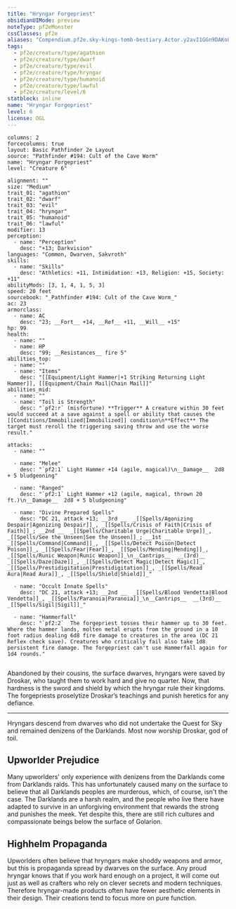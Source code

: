 ```yaml
---
title: "Hryngar Forgepriest"
obsidianUIMode: preview
noteType: pf2eMonster
cssClasses: pf2e
aliases: "Compendium.pf2e.sky-kings-tomb-bestiary.Actor.y2avI1GGn9DAKo86" 
tags:
  - pf2e/creature/type/agathion
  - pf2e/creature/type/dwarf
  - pf2e/creature/type/evil
  - pf2e/creature/type/hryngar
  - pf2e/creature/type/humanoid
  - pf2e/creature/type/lawful
  - pf2e/creature/level/6
statblock: inline
name: "Hryngar Forgepriest"
level: 6
license: OGL
---
```


```statblock
columns: 2
forcecolumns: true
layout: Basic Pathfinder 2e Layout
source: "Pathfinder #194: Cult of the Cave Worm"
name: "Hryngar Forgepriest"
level: "Creature 6"

alignment: ""
size: "Medium"
trait_01: "agathion"
trait_02: "dwarf"
trait_03: "evil"
trait_04: "hryngar"
trait_05: "humanoid"
trait_06: "lawful"
modifier: 13
perception:
  - name: "Perception"
    desc: "+13; Darkvision"
languages: "Common, Dwarven, Sakvroth"
skills:
  - name: "Skills"
    desc: "Athletics: +11, Intimidation: +13, Religion: +15, Society: +11"
abilityMods: [3, 1, 4, 1, 5, 3]
speed: 20 feet
sourcebook: "_Pathfinder #194: Cult of the Cave Worm_"
ac: 23
armorclass:
  - name: AC
    desc: "23; __Fort__ +14, __Ref__ +11, __Will__ +15"
hp: 99
health:
  - name: ""
  - name: HP
    desc: "99; __Resistances__ fire 5"
abilities_top:
  - name: ""
  - name: "Items"
    desc: "[[Equipment/Light Hammer|+1 Striking Returning Light Hammer]], [[Equipment/Chain Mail|Chain Mail]]"
abilities_mid:
  - name: ""
  - name: "Toil is Strength"
    desc: "`pf2:r` (misfortune) **Trigger** A creature within 30 feet would succeed at a save against a spell or ability that causes the [[Conditions/Immobilized|Immobilized]] condition\n**Effect** The target must reroll the triggering saving throw and use the worse result."

attacks:
  - name: ""

  - name: "Melee"
    desc: "`pf2:1` Light Hammer +14 (agile, magical)\n__Damage__  2d8 + 5 bludgeoning"

  - name: "Ranged"
    desc: "`pf2:1` Light Hammer +12 (agile, magical, thrown 20 ft.)\n__Damage__  2d8 + 5 bludgeoning"

  - name: "Divine Prepared Spells"
    desc: "DC 21, attack +13; __3rd __  _[[Spells/Agonizing Despair|Agonizing Despair]]_, _[[Spells/Crisis of Faith|Crisis of Faith]]_; __2nd __  _[[Spells/Charitable Urge|Charitable Urge]]_, _[[Spells/See the Unseen|See the Unseen]]_; __1st __  _[[Spells/Command|Command]]_, _[[Spells/Detect Poison|Detect Poison]]_, _[[Spells/Fear|Fear]]_, _[[Spells/Mending|Mending]]_, _[[Spells/Runic Weapon|Runic Weapon]]_\n__Cantrips__  __(3rd)__ _[[Spells/Daze|Daze]]_, _[[Spells/Detect Magic|Detect Magic]]_, _[[Spells/Prestidigitation|Prestidigitation]]_, _[[Spells/Read Aura|Read Aura]]_, _[[Spells/Shield|Shield]]_"

  - name: "Occult Innate Spells"
    desc: "DC 21, attack +13; __2nd __  _[[Spells/Blood Vendetta|Blood Vendetta]]_, _[[Spells/Paranoia|Paranoia]]_\n__Cantrips__  __(3rd)__ _[[Spells/Sigil|Sigil]]_"

  - name: "Hammerfall"
    desc: "`pf2:2`  The forgepriest tosses their hammer up to 30 feet. Where the hammer lands, molten metal erupts from the ground in a 10 foot radius dealing 6d8 fire damage to creatures in the area (DC 21 Reflex check save). Creatures who critically fail also take 1d8 persistent fire damage. The forgepriest can't use Hammerfall again for 1d4 rounds."
 
```



Abandoned by their cousins, the surface dwarves, hryngars were saved by Droskar, who taught them to work hard and give no quarter. Now, that hardness is the sword and shield by which the hryngar rule their kingdoms. The forgepriests proselytize Droskar’s teachings and punish heretics for any defiance.

* * *

Hryngars descend from dwarves who did not undertake the Quest for Sky and remained denizens of the Darklands. Most now worship Droskar, god of toil.

## Upworlder Prejudice

Many upworlders' only experience with denizens from the Darklands come from Darklands raids. This has unfortunately caused many on the surface to believe that all Darklands peoples are murderous, which, of course, isn't the case. The Darklands are a harsh realm, and the people who live there have adapted to survive in an unforgiving environment that rewards the strong and punishes the meek. Yet despite this, there are still rich cultures and compassionate beings below the surface of Golarion.

## Highhelm Propaganda

Upworlders often believe that hryngars make shoddy weapons and armor, but this is propaganda spread by dwarves on the surface. Any proud hryngar knows that if you work hard enough on a project, it will come out just as well as crafters who rely on clever secrets and modern techniques. Therefore hryngar-made products often have fewer aesthetic elements in their design. Their creations tend to focus more on pure function.
